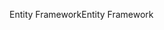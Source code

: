 <span data-ttu-id="c455e-101">Entity Framework</span><span class="sxs-lookup"><span data-stu-id="c455e-101">Entity Framework</span></span>